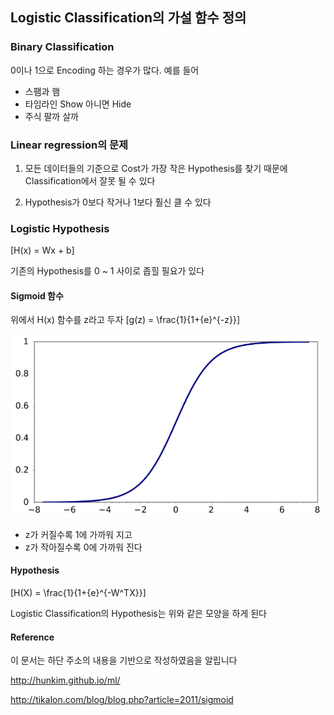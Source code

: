 ## Logistic Classification의 가설 함수 정의

###  Binary Classification

0이나 1으로 Encoding 하는 경우가 많다. 예를 들어
* 스팸과 햄
* 타임라인 Show 아니면 Hide
* 주식 팔까 살까

### Linear regression의 문제

1. 모든 데이터들의 기준으로 Cost가 가장 작은 Hypothesis를 찾기 때문에 Classification에서 잘못 될 수 있다

2. Hypothesis가 0보다 작거나 1보다 훨신 클 수 있다

### Logistic Hypothesis

\[H(x) = Wx + b\]

기존의 Hypothesis를 0 ~ 1 사이로 좁힐 필요가 있다

#### Sigmoid 함수
위에서 H(x) 함수를 z라고 두자
\[g(z) = \frac{1}{1+{e}^{-z}}\]

![sigmod](./sigmoid.gif)

* z가 커질수록 1에 가까워 지고
* z가 작아질수록 0에 가까워 진다

#### Hypothesis

\[H(X) = \frac{1}{1+{e}^{-W^TX}}\]

Logistic Classification의 Hypothesis는 위와 같은 모양을 하게 된다

#### Reference
이 문서는 하단 주소의 내용을 기반으로 작성하였음을 알립니다

http://hunkim.github.io/ml/

http://tikalon.com/blog/blog.php?article=2011/sigmoid
